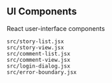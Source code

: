 UI Components
-------------
React user-interface components

```match
src/story-list.jsx
src/story-view.jsx
src/comment-list.jsx
src/comment-view.jsx
src/login-dialog.jsx
src/error-boundary.jsx
```

